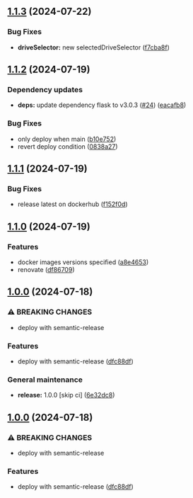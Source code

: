 ## [1.1.3](https://github.com/unibo-fc-internships/docker-volumes-plugin/compare/1.1.2...1.1.3) (2024-07-22)

### Bug Fixes

* **driveSelector:** new selectedDriveSelector ([f7cba8f](https://github.com/unibo-fc-internships/docker-volumes-plugin/commit/f7cba8fa4ad7da578a0eadd51b7e4152ab102baa))

## [1.1.2](https://github.com/unibo-fc-internships/docker-volumes-plugin/compare/1.1.1...1.1.2) (2024-07-19)

### Dependency updates

* **deps:** update dependency flask to v3.0.3 ([#24](https://github.com/unibo-fc-internships/docker-volumes-plugin/issues/24)) ([eacafb8](https://github.com/unibo-fc-internships/docker-volumes-plugin/commit/eacafb83f82ed7624e68c0bc3ad9db9011c4dc51))

### Bug Fixes

* only deploy when main ([b10e752](https://github.com/unibo-fc-internships/docker-volumes-plugin/commit/b10e752d65709fe05d91b88ac6e7cfeb9840aa76))
* revert deploy condition ([0838a27](https://github.com/unibo-fc-internships/docker-volumes-plugin/commit/0838a27b10d146d9defea33c92d2dc69cfae625d))

## [1.1.1](https://github.com/unibo-fc-internships/docker-volumes-plugin/compare/1.1.0...1.1.1) (2024-07-19)

### Bug Fixes

* release latest on dockerhub ([f152f0d](https://github.com/unibo-fc-internships/docker-volumes-plugin/commit/f152f0d087f1c33210520aa623384ba59ea4aba6))

## [1.1.0](https://github.com/unibo-fc-internships/docker-volumes-plugin/compare/1.0.0...1.1.0) (2024-07-19)

### Features

* docker images versions specified ([a8e4653](https://github.com/unibo-fc-internships/docker-volumes-plugin/commit/a8e4653af40a1a163b819084e7aea8e54b370c41))
* renovate ([df86709](https://github.com/unibo-fc-internships/docker-volumes-plugin/commit/df86709ca34ba5509a3d9583be74246f5d258561))

## [1.0.0](https://github.com/unibo-fc-internships/docker-volumes-plugin/compare/v0.1.0...1.0.0) (2024-07-18)

### ⚠ BREAKING CHANGES

* deploy with semantic-release

### Features

* deploy with semantic-release ([dfc88df](https://github.com/unibo-fc-internships/docker-volumes-plugin/commit/dfc88dfedb00d6742241929a57b3ac19e4f11429))

### General maintenance

* **release:** 1.0.0 [skip ci] ([6e32dc8](https://github.com/unibo-fc-internships/docker-volumes-plugin/commit/6e32dc8d697aeaea27b1b433b0d1fe1933f1de5c))

## [1.0.0](https://github.com/unibo-fc-internships/docker-volumes-plugin/compare/v0.1.0...1.0.0) (2024-07-18)

### ⚠ BREAKING CHANGES

* deploy with semantic-release

### Features

* deploy with semantic-release ([dfc88df](https://github.com/unibo-fc-internships/docker-volumes-plugin/commit/dfc88dfedb00d6742241929a57b3ac19e4f11429))
